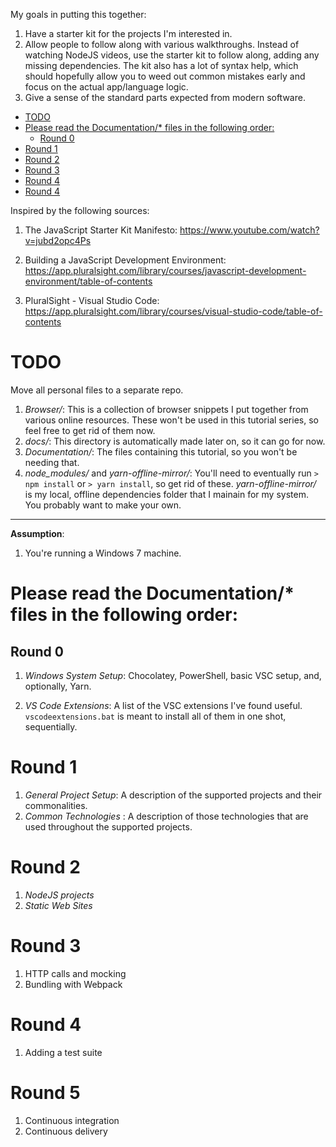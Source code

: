 My goals in putting this together:

1. Have a starter kit for the projects I'm interested in.
1. Allow people to follow along with various walkthroughs. Instead of watching NodeJS videos, use the starter kit to follow along, adding any missing dependencies. The kit also has a lot of syntax help, which should hopefully allow you to weed out common mistakes early and focus on the actual app/language logic.
1. Give a sense of the standard parts expected from modern software.

* [TODO](#todo)
* [Please read the Documentation/\* files in the following order:](#please-read-the-documentation-files-in-the-following-order)
  * [Round 0](#round-0)
* [Round 1](#round-1)
* [Round 2](#round-2)
* [Round 3](#round-3)
* [Round 4](#round-4)
* [Round 4](#round-4)

Inspired by the following sources:

1. The JavaScript Starter Kit Manifesto:
   https://www.youtube.com/watch?v=jubd2opc4Ps

2. Building a JavaScript Development Environment:
   https://app.pluralsight.com/library/courses/javascript-development-environment/table-of-contents

3. PluralSight - Visual Studio Code:
   https://app.pluralsight.com/library/courses/visual-studio-code/table-of-contents

# TODO

Move all personal files to a separate repo.

1. _Browser/_: This is a collection of browser snippets I put together from various online resources. These won't be used in this tutorial series, so feel free to get rid of them now.
1. _docs/_: This directory is automatically made later on, so it can go for now.
1. _Documentation/_: The files containing this tutorial, so you won't be needing that.
1. _node_modules/_ and _yarn-offline-mirror/_: You'll need to eventually run `> npm install` or `> yarn install`, so get rid of these. _yarn-offline-mirror/_ is my local, offline dependencies folder that I mainain for my system. You probably want to make your own.

---

**Assumption**:

1. You're running a Windows 7 machine.

# Please read the Documentation/\* files in the following order:

## Round 0

1. _Windows System Setup_: Chocolatey, PowerShell, basic VSC setup, and, optionally, Yarn.

1. _VS Code Extensions_: A list of the VSC extensions I've found useful. `vscodeextensions.bat` is meant to install all of them in one shot, sequentially.

# Round 1

1. _General Project Setup_: A description of the supported projects and their commonalities.
1. _Common Technologies_ : A description of those technologies that are used throughout the supported projects.

# Round 2

1. _NodeJS projects_
1. _Static Web Sites_

<!-- 12. ReactJS support
//Runtime dependencies
> npm install --save react react-dom eslint-plugin-react
> install-peerdeps eslint-plugin-react
If you want to avoid ES2015 class syntax:
> npm install create-react-class
Add Babel support for ReactJS
> npm install babel-preset-react -->

# Round 3

1. HTTP calls and mocking
1. Bundling with Webpack

# Round 4

1. Adding a test suite

# Round 5

1. Continuous integration
1. Continuous delivery

